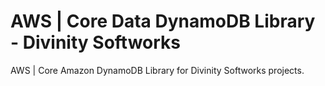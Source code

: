 # AWS | Core Data DynamoDB Library - Divinity Softworks
AWS | Core Amazon DynamoDB Library for Divinity Softworks projects.